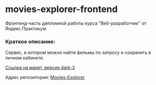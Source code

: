 # movies-explorer-frontend
 Фронтенд-часть дипломной работы курса "Веб-разработчик" от Яндекс.Практикум

 ### Краткое описание:

Сервис, в котором можно найти фильмы по запросу и сохранить в личном кабинете. 

[Ссылка на макет, версия dark-3](https://www.figma.com/file/6FMWkB94wE7KTkcCgUXtnC/%D0%94%D0%B8%D0%BF%D0%BB%D0%BE%D0%BC%D0%BD%D1%8B%D0%B9-%D0%BF%D1%80%D0%BE%D0%B5%D0%BA%D1%82?type=design&node-id=1-8436&mode=design&t=oaKqKqLGo7G31HyT-0)

Адрес репозитория:
[Movies-Explorer](https://elya-i.github.io/movies-explorer-frontend/)